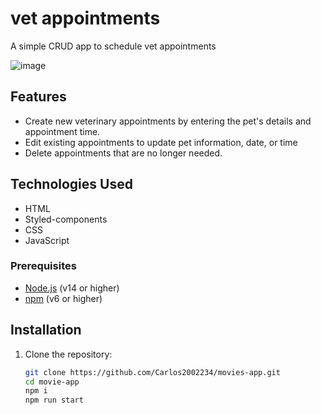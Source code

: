 # vet appointments

A simple CRUD app to schedule vet appointments

![image](https://github.com/user-attachments/assets/c673a5f4-ecd8-454e-9ce6-93894e128ea7)



## Features

- Create new veterinary appointments by entering the pet's details and appointment time.
- Edit existing appointments to update pet information, date, or time
- Delete appointments that are no longer needed.


## Technologies Used

- HTML
- Styled-components
- CSS
- JavaScript

### Prerequisites

- [Node.js](https://nodejs.org/) (v14 or higher)
- [npm](https://www.npmjs.com/) (v6 or higher)

## Installation

1. Clone the repository:

   ```bash
   git clone https://github.com/Carlos2002234/movies-app.git
   cd movie-app
   npm i
   npm run start 

